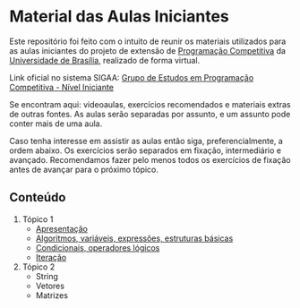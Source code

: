 # Material das Aulas Iniciantes

Este repositório foi feito com o intuito de reunir os materiais utilizados para as aulas iniciantes do projeto de extensão de [Programação Competitiva](http://maratona.unb.br/) da [Universidade de Brasília](http://www.unb.br/), realizado de forma virtual.

Link oficial no sistema SIGAA: [Grupo de Estudos em Programação Competitiva - Nível Iniciante](https://sig.unb.br/sigaa/link/public/extensao/visualizacaoAcaoExtensao/1971)

Se encontram aqui: videoaulas, exercícios recomendados e materiais extras de outras fontes. As aulas serão separadas por assunto, e um assunto pode conter mais de uma aula.

Caso tenha interesse em assistir as aulas então siga, preferencialmente, a ordem abaixo. Os exercícios serão separados em fixação, intermediário e avançado. Recomendamos fazer pelo menos todos os exercícios de fixação antes de avançar para o próximo tópico.

## Conteúdo

1. Tópico 1
    - [Apresentação](apresentacao/README.md)
    - [Algoritmos, variáveis, expressões, estruturas básicas](algoritmos_variaveis_expressões_estruturas_basicas/README.md)
    - [Condicionais, operadores lógicos](condicionais_operadores_logicos/README.md)
    - [Iteração](iteração/README.md)
2. Tópico 2
    - String
    - Vetores
    - Matrizes
